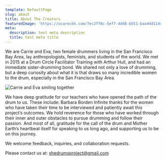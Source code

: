 ```yaml
---
template: DefaultPage
slug: about
title: About The Creators
featuredImage: 'https://ucarecdn.com/7ec2ff8c-5ef7-4dd8-b551-baa44d114cc3/'
meta:
  description: test meta description
  title: test meta title
---
```

We are Carrie and Eva, two female drummers living in the San Francisco Bay Area, lay anthropologists, feminists, and students of the world. We met in 2015 at a Drum Circle Facilitator Training with Arthur Hull, and had an immediate sister-drumming bond. We shared not only a love of drumming, but a deep curiosity about what it is that draws so many incredible women to the drum, especially in the San Francisco Bay Area. 

![Carrie and Eva smiling together](https://ucarecdn.com/f0c5a9a5-3b2a-4997-a6e7-c2df8de3bd53/ "Carrie and Eva")

We have deep gratitude for our teachers who have opened the path of the drum to us. These include: Barbara Borden Infinite thanks for the women who have taken their time to be interviewed and patiently await this project’s outcomes. We hold reverence for those who have worked through their inner and outer obstacles to pursue drumming and follow their passion. And most of all, gratitude for the call of the drum and Mother Earth’s heartbeat itself for speaking to us long ago, and supporting us to be on this journey.

We welcome feedback, inquiries, and collaboration requests. 

Please contact us at: shedrumsproject@gmail.com
